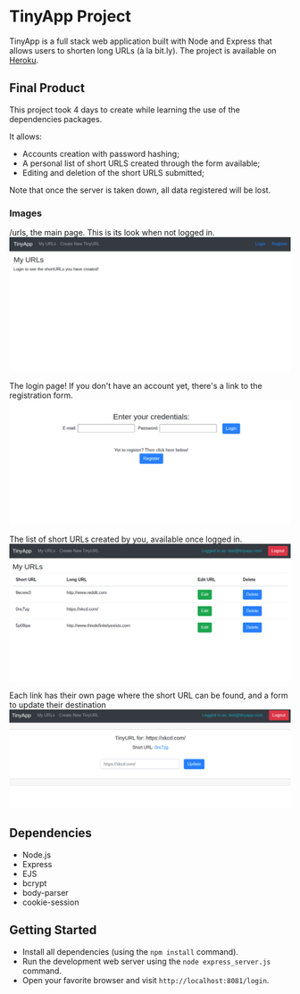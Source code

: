 # TinyApp Project

TinyApp is a full stack web application built with Node and Express that allows users to shorten long URLs (à la bit.ly).
The project is available on [Heroku](https://barbmich-tinyapp.herokuapp.com/).

## Final Product

This project took 4 days to create while learning the use of the dependencies packages.

It allows:
- Accounts creation with password hashing;
- A personal list of short URLS created through the form available;
- Editing and deletion of the short URLS submitted;

Note that once the server is taken down, all data registered will be lost.

### Images

/urls, the main page. This is its look when not logged in.
!["Main page when not logged in"](https://github.com/barbmich/tinyapp/blob/master/docs/urls-page.png)


The login page! If you don't have an account yet, there's a link to the registration form.
!["Login page"](https://github.com/barbmich/tinyapp/blob/master/docs/login-page.png)


The list of short URLs created by you, available once logged in.
!["List of own links"](https://github.com/barbmich/tinyapp/blob/master/docs/own-links.png)


Each link has their own page where the short URL can be found, and a form to update their destination
!["short URL page"](https://github.com/barbmich/tinyapp/blob/master/docs/single-link.png)

## Dependencies

- Node.js
- Express
- EJS
- bcrypt
- body-parser
- cookie-session

## Getting Started

- Install all dependencies (using the `npm install` command).
- Run the development web server using the `node express_server.js` command.
- Open your favorite browser and visit `http://localhost:8081/login`.
